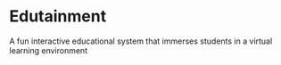 # Edutainment
A fun interactive educational system that immerses students in a virtual learning environment 
